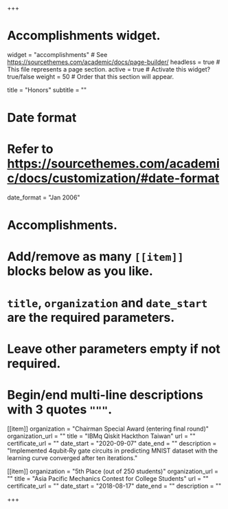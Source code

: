 +++
# Accomplishments widget.
widget = "accomplishments"  # See https://sourcethemes.com/academic/docs/page-builder/
headless = true  # This file represents a page section.
active = true  # Activate this widget? true/false
weight = 50  # Order that this section will appear.

title = "Honors"
subtitle = ""

# Date format
#   Refer to https://sourcethemes.com/academic/docs/customization/#date-format
date_format = "Jan 2006"

# Accomplishments.
#   Add/remove as many `[[item]]` blocks below as you like.
#   `title`, `organization` and `date_start` are the required parameters.
#   Leave other parameters empty if not required.
#   Begin/end multi-line descriptions with 3 quotes `"""`.

[[item]]
  organization = "Chairman Special Award (entering final round)"
  organization_url = ""
  title = "IBMq Qiskit Hackthon Taiwan"
  url = ""
  certificate_url = ""
  date_start = "2020-09-07"
  date_end = ""
  description = "Implemented 4qubit‑Ry gate circuits in predicting MNIST dataset with the learning curve converged after ten iterations."

[[item]]
  organization = "5th Place (out of 250 students)"
  organization_url = ""
  title = "Asia Pacific Mechanics Contest for College Students"
  url = ""
  certificate_url = ""
  date_start = "2018-08-17"
  date_end = ""
  description = ""

+++
